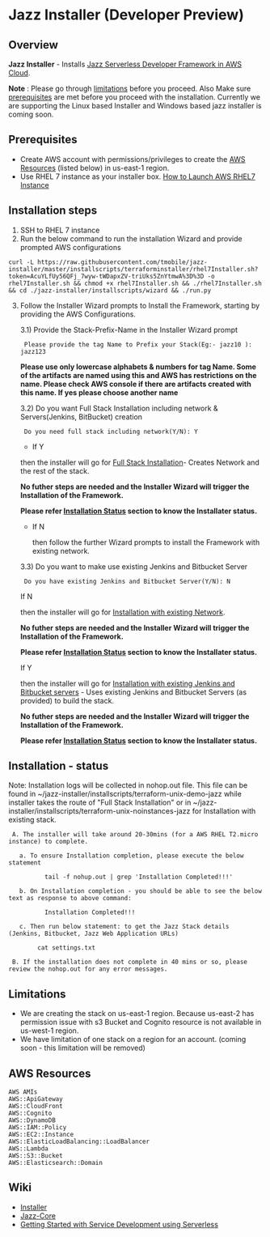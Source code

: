 # Jazz Installer (Developer Preview)
## Overview

**Jazz Installer** - Installs [Jazz Serverless Developer Framework in AWS Cloud](https://github.com/tmobile/jazz-core/wiki).

**Note** : Please go through [limitations](#limitations) before you proceed.
       Also Make sure [prerequisites](#prerequisites) are met before you proceed with the installation.
       Currently we are supporting the Linux based Installer and Windows based jazz installer is coming soon. 

## Prerequisites
* Create AWS account with permissions/privileges to create the 
  [AWS Resources](#aws-resources) (listed below) in us-east-1 region. 
* Use RHEL 7 instance as your installer box. [How to Launch AWS RHEL7 Instance](https://github.com/tmobile/jazz-installer/wiki/Launch-AWS-RHEL7-Instance-for-Installer)


## Installation steps
1) SSH to RHEL 7 instance
2) Run the below command to run the installation Wizard and provide prompted AWS configurations

```
curl -L https://raw.githubusercontent.com/tmobile/jazz-installer/master/installscripts/terraforminstaller/rhel7Installer.sh?token=AcuYLfUy56QFj_7wyw-tWDapxZV-triUks5ZnYtmwA%3D%3D -o rhel7Installer.sh && chmod +x rhel7Installer.sh && ./rhel7Installer.sh && cd ./jazz-installer/installscripts/wizard && ./run.py 
 ```

3) Follow the Installer Wizard prompts to Install the Framework, starting by providing the AWS Configurations.

   3.1) Provide the Stack-Prefix-Name in the Installer Wizard prompt

        Please provide the tag Name to Prefix your Stack(Eg:- jazz10 ): jazz123
        
     **Please use only lowercase alphabets & numbers for tag Name. Some of the artifacts are named using this and AWS has restrictions on the name. Please check AWS console if there are artifacts created with this name. If yes please choose another name**

   3.2) Do you want Full Stack Installation including network & Servers(Jenkins, BitBucket) creation

        Do you need full stack including network(Y/N): Y

     * If Y
      
      then the installer will go for [Full Stack Installation](https://github.com/tmobile/jazz-installer/wiki/Jazz-Supported-Installations#full-stack-installation)- Creates Network and the rest of the stack. 
      
      **No futher steps are needed and the Installer Wizard will trigger the Installation of the Framework.**
    
      **Please refer [Installation Status](#installation---status) section to know the Installater status.**

    * If N
      
      then follow the further Wizard prompts to install the Framework with existing network.

    3.3) Do you want to make use existing Jenkins and Bitbucket Server

        Do you have existing Jenkins and Bitbucket Server(Y/N): N

     If N
      
      then the installer will go for [Installation with existing Network](https://github.com/tmobile/jazz-installer/wiki/Jazz-Supported-Installations#installation-with-existing-network). 

      **No futher steps are needed and the Installer Wizard will trigger the Installation of the Framework.**
    
      **Please refer [Installation Status](#installation---status) section to know the Installater status.**
     
    If Y
      
      then the installer will go for [Installation with existing Jenkins and Bitbucket servers](https://github.com/tmobile/jazz-installer/wiki/Jazz-Supported-Installations#installation-with-existing-jenkins-and-bitbucket-servers) - Uses existing Jenkins and Bitbucket Servers (as provided) to build the stack. 
      
      **No futher steps are needed and the Installer Wizard will trigger the Installation of the Framework.**
    
      **Please refer [Installation Status](#installation---status) section to know the Installater status.**

## Installation - status
  
  Note: Installation logs will be collected in nohop.out file. This file can be found in  ~/jazz-installer/installscripts/terraform-unix-demo-jazz while installer takes the route of "Full Stack Installation" or in ~/jazz-installer/installscripts/terraform-unix-noinstances-jazz for Installation with existing stack.

     A. The installer will take around 20-30mins (for a AWS RHEL T2.micro instance) to complete.
     
       a. To ensure Installation completion, please execute the below statement

              tail -f nohup.out | grep 'Installation Completed!!!'

       b. On Installation completion - you should be able to see the below text as response to above command:
  
              Installation Completed!!!

       c. Then run below statement: to get the Jazz Stack details (Jenkins, Bitbucket, Jazz Web Application URLs)

            cat settings.txt
       
     B. If the installation does not complete in 40 mins or so, please review the nohop.out for any error messages.

## Limitations
* We are creating the stack on us-east-1 region. Because us-east-2 has permission issue with s3 Bucket and Cognito resource is not available in us-west-1 region.
* We have limitation of one stack on a region for an account. (coming soon - this limitation will be removed)

## AWS Resources 
    AWS AMIs
    AWS::ApiGateway
    AWS::CloudFront
    AWS::Cognito
    AWS::DynamoDB
    AWS::IAM::Policy
    AWS::EC2::Instance
    AWS::ElasticLoadBalancing::LoadBalancer
    AWS::Lambda
    AWS::S3::Bucket
    AWS::Elasticsearch::Domain

## Wiki
* [Installer](https://github.com/tmobile/jazz-installer/wiki)
* [Jazz-Core](https://github.com/tmobile/jazz-core/wiki)
* [Getting Started with Service Development using Serverless](https://github.com/tmobile/jazz-core/wiki/Getting-Started-with-Service-Development-using-Serverless)
